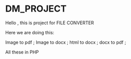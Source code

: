 # DM_PROJECT

Hello , this is project for FILE CONVERTER

Here we are doing this:

Image to pdf ;
Image to docx ; 
html to docx ;
docx to pdf ;

All these in PHP

